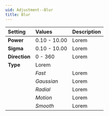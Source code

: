 ```yaml
---
uid: Adjustment--Blur
title: Blur
---
```


| Setting       | Values       | Description |
| :------------ | :----------- | :---------- |
| **Power**     | 0.10 - 10.00 | Lorem |
| **Sigma**     | 0.10 - 10.00 | Lorem |
| **Direction** | 0 - 360      | Lorem |
| **Type**      | Lorem  |
|               | *Fast*       | Lorem |
|               | *Gaussian*   | Lorem |
|               | *Radial*     | Lorem |
|               | *Motion*     | Lorem |
|               | *Smooth*     | Lorem |



